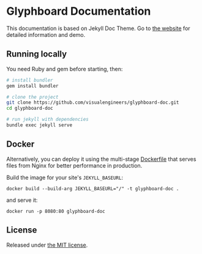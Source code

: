 # Glyphboard Documentation 

This documentation is based on Jekyll Doc Theme. Go to [the website](https://aksakalli.github.io/jekyll-doc-theme/) for detailed information and demo.

## Running locally

You need Ruby and gem before starting, then:

```bash
# install bundler
gem install bundler

# clone the project
git clone https://github.com/visualengineers/glyphboard-doc.git
cd glyphboard-doc

# run jekyll with dependencies
bundle exec jekyll serve
```

## Docker

Alternatively, you can deploy it using the multi-stage [Dockerfile](Dockerfile)
that serves files from Nginx for better performance in production.

Build the image for your site's `JEKYLL_BASEURL`:

```
docker build --build-arg JEKYLL_BASEURL="/" -t glyphboard-doc .
```

and serve it:

```
docker run -p 8080:80 glyphboard-doc
```

## License

Released under [the MIT license](LICENSE).
